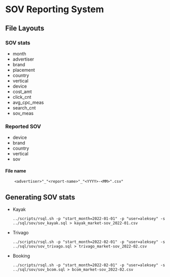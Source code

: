 # SOV Reporting System

## File Layouts
### SOV stats
* month
* advertiser
* brand
* placement
* country
* vertical
* device
* cost_amt
* click_cnt
* avg_cpc_meas
* search_cnt
* sov_meas

### Reported SOV
* device
* brand
* country
* vertical
* sov

#### File name
```
    <advertiser>"_"<report-name>"_"<YYYY>-<MM>".csv"
```

## Generating SOV stats
* Kayak
  ```
  ../scripts/rsql.sh -p "start_month=2022-01-01" -p "user=aleksey" -s ../sql/sov/sov_kayak.sql > kayak_market-sov_2022-01.csv
  ```
* Trivago
  ```
  ../scripts/rsql.sh -p "start_month=2022-02-01" -p "user=aleksey" -s ../sql/sov/sov_trivago.sql > trivago_market-sov_2022-02.csv
  ```
* Booking
  ```
  ../scripts/rsql.sh -p "start_month=2022-02-01" -p "user=aleksey" -s ../sql/sov/sov_bcom.sql > bcom_market-sov_2022-02.csv
  ```
